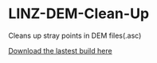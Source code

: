 # LINZ-DEM-Clean-Up
Cleans up stray points in DEM files(.asc)

[Download the lastest build here](https://github.com/jcomasigan/LINZ-DEM-Clean-Up/raw/master/LINZ%20DEM%20Clean%20Up/bin/Debug/LINZ%20DEM%20Clean%20Up.exe)
